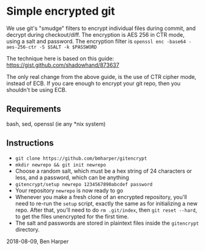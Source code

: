 Simple encrypted git
====================

We use git's "smudge" filters to encrypt individual files during commit, and decrypt during checkout/diff. The encryption is AES 256 in CTR mode, using a salt and password.
The encryption filter is `openssl enc -base64 -aes-256-ctr -S $SALT -k $PASSWORD`

The technique here is based on this guide:
https://gist.github.com/shadowhand/873637

The only real change from the above guide, is the use of CTR cipher mode, instead of ECB.
If you care enough to encrypt your git repo, then you shouldn't be using ECB.

## Requirements
bash, sed, openssl (ie any *nix system)

## Instructions
* `git clone https://github.com/bmharper/gitencrypt`
* `mkdir newrepo && git init newrepo`
* Choose a random salt, which must be a hex string of 24 characters or less, and a password, which can be anything
* `gitencrypt/setup newrepo 1234567890abcdef password`
* Your repository `newrepo` is now ready to go
* Whenever you make a fresh clone of an encrypted repository, you'll need to
re-run the `setup` script, exactly the same as for initializing a new repo. After that, you'll need to do `rm .git/index`, then `git reset --hard`, to get the files unencrypted for the first time.
* The salt and passwords are stored in plaintext files inside the `gitencrypt` directory.

2018-08-09, Ben Harper